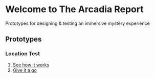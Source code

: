 # Welcome to The Arcadia Report

Prototypes for designing & testing an immersive mystery experience

## Prototypes

### Location Test
1. [See how it works](location-instructions.pdf)
2. [Give it a go](https://sayskez.github.io/arcadia/case1.html)
